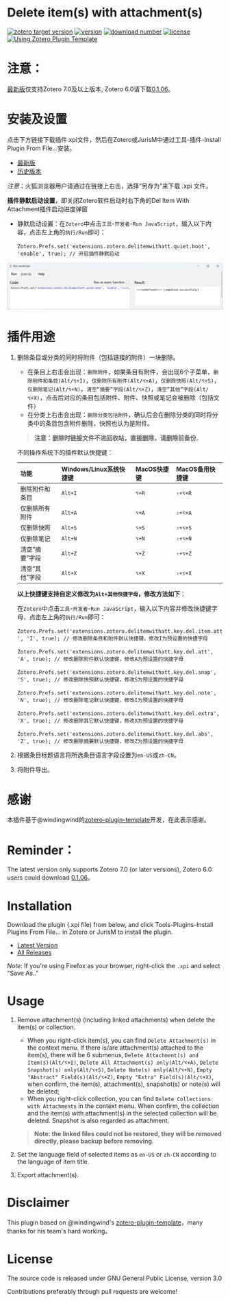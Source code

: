 
# Delete item(s) with attachment(s)

[![zotero target version](https://img.shields.io/badge/Zotero-7.*/8.*-green?style=flat-square&logo=zotero&logoColor=CC2936)](https://www.zotero.org)
[![version](https://img.shields.io/github/package-json/v/redleafnew/delitemwithatt?style=flat-square)](https://github.com/redleafnew/delitemwithatt/releases/)
[![download number](https://img.shields.io/github/downloads/redleafnew/delitemwithatt/latest/total?style=flat-square)](https://github.com/redleafnew/delitemwithatt/releases/)
[![license](https://img.shields.io/github/license/redleafnew/delitemwithatt?style=flat-square)](#license)
[![Using Zotero Plugin Template](https://img.shields.io/badge/Using-Zotero%20Plugin%20Template-blue?style=flat-square&logo=github)](https://github.com/windingwind/zotero-plugin-template)

# 注意：

[最新版](https://github.com/redleafnew/delitemwithatt/releases/latest)仅支持Zotero 7.0及以上版本, Zotero 6.0请下载[0.1.06](https://github.com/redleafnew/delitemwithatt/releases/tag/0.1.06)。

# 安装及设置

点击下方链接下载插件.xpi文件，然后在Zotero或JurisM中通过工具-插件-Install Plugin From File...安装。

   - [最新版](https://github.com/redleafnew/delitemwithatt/releases/latest)
   - [历史版本](https://github.com/redleafnew/delitemwithatt/releases)

   *注意*：火狐浏览器用户请通过在链接上右击，选择“另存为”来下载 .xpi 文件。

**插件静默启动设置**，即关闭Zotero软件启动时右下角的Del ltem With Attachment插件启动进度弹窗

   - 静默启动设置：在`Zotero`中点击`工具`-`开发者`-`Run JavaScript`，输入以下内容，点击左上角的`执行/Run`即可：

     `Zotero.Prefs.set('extensions.zotero.delitemwithatt.quiet.boot', 'enable', true); // 开启插件静默启动`

![Run_JavaScript](./img/Run_JavaScript.jpg "Run JavaScript")

# 插件用途

1. 删除条目或分类的同时将附件（包括链接的附件）一块删除。

   - 在条目上右击会出现：`删除附件`，如果条目有附件，会出现6个子菜单，`删除附件和条目(Alt/⌥+I)`，`仅删除所有附件(Alt/⌥+A)`，`仅删除快照(Alt/⌥+S)`，`仅删除笔记(Alt/⌥+N)`，`清空“摘要”字段(Alt/⌥+Z)`，`清空“其他”字段(Alt/⌥+X)`，点击后对应的条目包括附件、附件、快照或笔记会被删除（包括文件）
   - 在分类上右击会出现：`删除分类包括附件`，确认后会在删除分类的同时将分类中的条目包含附件删除，快照也认为是附件。

    > **注意：删除时链接文件不进回收站，直接删除，请删除前备份**。

   不同操作系统下的插件默认快捷键：

    | 功能            | Windows/Linux系统快捷键 | MacOS快捷键 | MacOS备用快捷键 |
    | --------------- | ---------------------- | -------------- |------------------- |
    | 删除附件和条目   | `Alt+I`                | `⌥+R`          | `⇧+⌥+R`           |
    | 仅删除所有附件   | `Alt+A`                | `⌥+A`          | `⇧+⌥+A`           |
    | 仅删除快照       | `Alt+S`                | `⌥+S`          | `⇧+⌥+S`           |
    | 仅删除笔记       | `Alt+N`                | `⌥+N`          | `⇧+⌥+N`           |
    | 清空“摘要”字段   | `Alt+Z`                | `⌥+Z`          | `⇧+⌥+Z`           |
    | 清空“其他”字段   | `Alt+X`                | `⌥+X`          | `⇧+⌥+X`           |

    **以上快捷键支持自定义修改为`Alt+其他快捷字母`，修改方法如下**：

    在`Zotero`中点击`工具`-`开发者`-`Run JavaScript`，输入以下内容并修改快捷键字母，点击左上角的`执行/Run`即可：

    `Zotero.Prefs.set('extensions.zotero.delitemwithatt.key.del.item.att', 'I', true); // 修改删除条目和附件默认快捷键，修改I为预设置的快捷字母`

    `Zotero.Prefs.set('extensions.zotero.delitemwithatt.key.del.att', 'A', true); // 修改删除附件默认快捷键，修改A为预设置的快捷字母`

    `Zotero.Prefs.set('extensions.zotero.delitemwithatt.key.del.snap', 'S', true); // 修改删除快照默认快捷键，修改S为预设置的快捷字母`

    `Zotero.Prefs.set('extensions.zotero.delitemwithatt.key.del.note', 'N', true); // 修改删除笔记默认快捷键，修改I为预设置的快捷字母`

    `Zotero.Prefs.set('extensions.zotero.delitemwithatt.key.del.extra', 'X', true); // 修改删除其它默认快捷键，修改X为预设置的快捷字母`

    `Zotero.Prefs.set('extensions.zotero.delitemwithatt.key.del.abs', 'Z', true); // 修改删除摘要默认快捷键，修改Z为预设置的快捷字母`

2. 根据条目标题语言将所选条目语言字段设置为`en-US`或`zh-CN`。

3. 将附件导出。

# 感谢

本插件基于@windingwind的[zotero-plugin-template](https://github.com/windingwind/zotero-plugin-template)开发，在此表示感谢。

# Reminder：

The latest version only supports Zotero 7.0 (or later versions), Zotero 6.0 users could download [0.1.06](https://github.com/redleafnew/delitemwithatt/releases/tag/0.1.06)。

# Installation

Download the plugin (.xpi file) from below, and click Tools-Plugins-Install Plugins From File... in Zotero or JurisM to install the plugin.

   - [Latest Version](https://github.com/redleafnew/delitemwithatt/releases/latest)
   - [All Releases](https://github.com/redleafnew/delitemwithatt/releases)

   *Note*: If you're using Firefox as your browser, right-click the `.xpi` and select "Save As.."
# Usage

1. Remove attachment(s) (including linked attachments) when delete the item(s) or collection.

   - When you right-click item(s), you can find `Delete Attachment(s)` in the context menu. If there is/are attachment(s) attached to the item(s), there will be 6 submenus, `Delete Attachment(s) and Item(s)(Alt/⌥+I)`, `Delete All Attachment(s) only(Alt/⌥+A)`, `Delete Snapshot(s) only(Alt/⌥+S)`, `Delete Note(s) only(Alt/⌥+N)`, `Empty "Abstract" Field(s)(Alt/⌥+Z)`, `Empty "Extra" Field(s)(Alt/⌥+X)`, when confirm, the item(s), attachment(s), snapshot(s) or note(s) will be deleted; 
   - When you right-click collection, you can find `Delete Collections with Attachments` in the context menu. When confirm, the collection and the item(s) with attachment(s) in the selected collection will be deleted. Snapshot is also regarded as attachment.

    > **Note: the linked files could not be restored, they will be removed directly, please backup before removing.**

2. Set the language field of selected items as `en-US` or `zh-CN` according to the language of item title.

3. Export attachment(s).

# Disclaimer

This plugin based on @windingwind's [zotero-plugin-template](https://github.com/windingwind/zotero-plugin-template)，many thanks for his team's hard working。

# License

The source code is released under GNU General Public License, version 3.0

Contributions preferably through pull requests are welcome!

